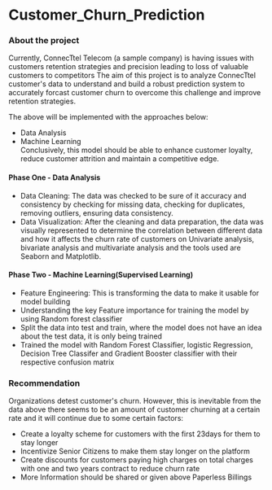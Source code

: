 # Customer_Churn_Prediction

### About the project
Currently, ConnecTtel Telecom (a sample company) is having issues with customers retention strategies and precision leading to loss of valuable customers to competitors
The aim of this project is to analyze ConnecTtel customer's data to understand and build a robust prediction system to accurately forcast customer churn to overcome this challenge and improve retention strategies.

The above will be implemented with the approaches below:
  - Data Analysis
  - Machine Learning \
Conclusively, this model should be able to enhance customer loyalty, reduce customer attrition and maintain a competitive edge.

#### Phase One - Data Analysis
- Data Cleaning: The data was checked to be sure of it accuracy and consistency by checking for missing data, checking for duplicates, removing outliers, ensuring data consistency.
- Data Visualization: After the cleaning and data preparation, the data was visually represented to determine the correlation between different data and how it affects the churn rate of customers on Univariate analysis, bivariate analysis and multivariate analysis and the tools used are Seaborn and Matplotlib.

#### Phase Two - Machine Learning(Supervised Learning)
- Feature Engineering: This is transforming the data to make it usable for model building
- Understanding the key Feature importance for training the model by using Random forest classifier
- Split the data into test and train, where the model does not have an idea about the test data, it is only being trained
- Trained the model with Random Forest Classifier, logistic Regression, Decision Tree Classifer and Gradient Booster classifier with their respective confusion matrix

### Recommendation
Organizations detest customer's churn. However, this is inevitable from the data above there seems to be an amount of customer churning at a certain rate and it will continue due to some certain factors:
- Create a loyalty scheme for customers with the first 23days for them to stay longer
- Incentivize Senior Citizens to make them stay longer on the platform
- Create discounts for customers paying high charges on total charges with one and two years contract to reduce churn rate
- More Information should be shared or given above Paperless Billings

